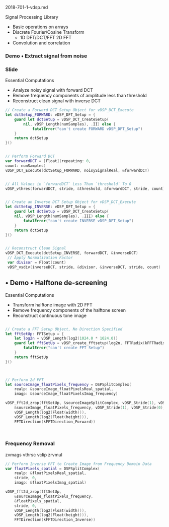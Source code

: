

2018-701-1-vdsp.md



Signal Processing Library

- Basic operations on arrays
- Discrete Fourier/Cosine Transform
  - 1D DFT/DCT/FFT 2D FFT
- Convolution and correlation

###  Demo • Extract signal from noise


### Slide

Essential Computations

- Analyze noisy signal with forward DCT
- Remove frequency components of amplitude less than threshold
- Reconstruct clean signal with inverse DCT

```swift
// Create a Forward DCT Setup Object for vDSP_DCT_Execute
let dctSetup_FORWARD: vDSP_DFT_Setup = {
    guard let dctSetup = vDSP_DCT_CreateSetup(
        nil, vDSP_Length(numSamples), .II) else {
            fatalError("can't create FORWARD vDSP_DFT_Setup")
    }
    return dctSetup
}()


// Perform Forward DCT
var forwardDCT = [Float](repeating: 0,
count: numSamples)
vDSP_DCT_Execute(dctSetup_FORWARD, noisySignalReal, &forwardDCT)


// All Values in `forwardDCT` Less Than `threshold` To 0
vDSP_vthres(forwardDCT, stride, &threshold, &forwardDCT, stride, count)


// Create an Inverse DCT Setup Object for vDSP_DCT_Execute
let dctSetup_INVERSE: vDSP_DFT_Setup = {
    guard let dctSetup = vDSP_DCT_CreateSetup(
    nil, vDSP_Length(numSamples), .III) else {
        fatalError("can't create INVERSE vDSP_DFT_Setup")
    }
    return dctSetup
}()


// Reconstruct Clean Signal
vDSP_DCT_Execute(dctSetup_INVERSE, forwardDCT, &inverseDCT)
 // Apply Normalization Factor
 var divisor = Float(count)
 vDSP_vsdiv(inverseDCT, stride, &divisor, &inverseDCT, stride, count)


```


## • Demo • Halftone de-screening

Essential Computations

- Transform halftone image with 2D FFT
- Remove frequency components of the halftone screen
- Reconstruct continuous tone image

```swift 

// Create a FFT Setup Object, No Direction Specified
let fftSetUp: FFTSetup = {
    let log2n = vDSP_Length(log2(1024.0 * 1024.0))
    guard let fftSetUp = vDSP_create_fftsetup(log2n, FFTRadix(kFFTRadix2)) else {
        fatalError("can't create FFT Setup")
    }
    return fftSetUp
}()



// Perform 2d FFT
let sourceImage_floatPixels_frequency = DSPSplitComplex(
    realp: &sourceImage_floatPixelsReal_spatial,
    imagp: &sourceImage_floatPixelsImag_frequency)

vDSP_fft2d_zrop(fftSetUp, &sourceImageSplitComplex, vDSP_Stride(1), vDSP_Stride(0),
    &sourceImage_floatPixels_frequency, vDSP_Stride(1), vDSP_Stride(0),
    vDSP_Length(log2(Float(width))),
    vDSP_Length(log2(Float(height))),
    FFTDirection(kFFTDirection_Forward))
 



```


### Frequency Removal

zvmags vthrsc vclip zrvmul


```swift 
// Perform Inverse FFT to Create Image from Frequency Domain Data
var floatPixels_spatial = DSPSplitComplex(
    realp: &floatPixelsReal_spatial,
    stride, 0,
    imagp: &floatPixelsImag_spatial)

vDSP_fft2d_zrop(fftSetUp,
    &sourceImage_floatPixels_frequency,
    &floatPixels_spatial,
    stride, 0,
    vDSP_Length(log2(Float(width))), 
    vDSP_Length(log2(Float(height))),
    FFTDirection(kFFTDirection_Inverse))
 
```